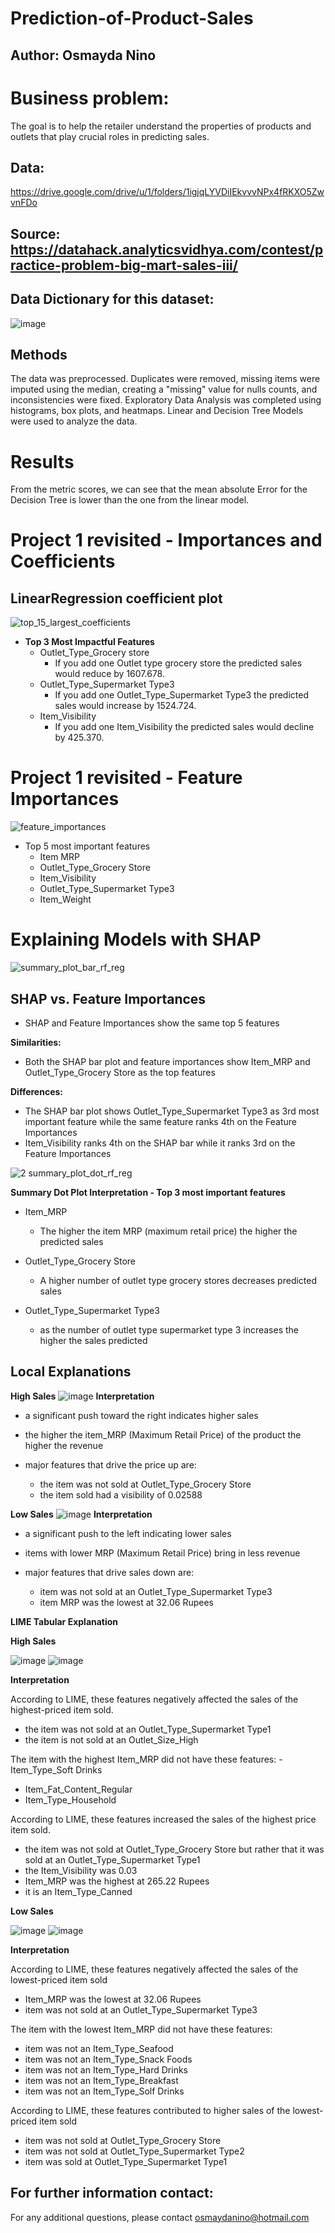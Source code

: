 # Prediction-of-Product-Sales

## Author: Osmayda Nino

# Business problem: 
The goal is to help the retailer understand the properties of products and outlets that play crucial roles in predicting sales.

## Data: 
https://drive.google.com/drive/u/1/folders/1igjqLYVDiIEkvvvNPx4fRKXO5ZwvnFDo
## Source: https://datahack.analyticsvidhya.com/contest/practice-problem-big-mart-sales-iii/

## Data Dictionary for this dataset:
![image](https://github.com/Osmayda/Prediction-of-Product-Sales/assets/129660519/3424c24c-a9be-46af-856d-7f1c11ddfa5d)

## Methods
The data was preprocessed. Duplicates were removed, missing items were imputed using the median, creating a "missing" value for nulls counts, and inconsistencies were fixed. 
Exploratory Data Analysis was completed using histograms, box plots, and heatmaps. 
Linear and Decision Tree Models were used to analyze the data.

# Results
From the metric scores, we can see that the mean absolute Error for the Decision Tree is lower than the one from the linear model. 

# Project 1 revisited - Importances and Coefficients
## LinearRegression coefficient plot
![top_15_largest_coefficients](https://github.com/Osmayda/Prediction-of-Product-Sales/assets/129660519/206fc0db-3bef-49de-b5c0-e3d316f49077)

- **Top 3 Most Impactful Features**
    - Outlet_Type_Grocery store
        - If you add one Outlet type grocery store the predicted sales would reduce by 1607.678.
    - Outlet_Type_Supermarket Type3
        - If you add one Outlet_Type_Supermarket Type3 the predicted sales would increase by 1524.724.
    - Item_Visibility
        - If you add one Item_Visibility the predicted sales would decline by 425.370.
# Project 1 revisited - Feature Importances
![feature_importances](https://github.com/Osmayda/Prediction-of-Product-Sales/assets/129660519/3622c8a5-a0f2-4ca3-83a2-e70294d81fbb)
- Top 5 most important features
    - Item MRP
    - Outlet_Type_Grocery Store
    - Item_Visibility
    - Outlet_Type_Supermarket Type3
    - Item_Weight

# Explaining Models with SHAP
![summary_plot_bar_rf_reg](https://github.com/Osmayda/Prediction-of-Product-Sales/assets/129660519/70d677a2-c7ef-4b25-acf3-92110339c53d)
## SHAP vs. Feature Importances
- SHAP and Feature Importances show the same top 5 features

**Similarities:**
- Both the SHAP bar plot and feature importances show Item_MRP and Outlet_Type_Grocery Store as the top features

**Differences:**
- The SHAP bar plot shows Outlet_Type_Supermarket Type3 as 3rd most important feature while the same feature ranks 4th on the Feature Importances
- Item_Visibility ranks 4th on the SHAP bar while it ranks 3rd on the Feature Importances

![2 summary_plot_dot_rf_reg](https://github.com/Osmayda/Prediction-of-Product-Sales/assets/129660519/50f798b7-bf93-4b11-b8ec-bbe191ceb9af)

**Summary Dot Plot Interpretation - Top 3 most important features**
- Item_MRP
    - The higher the item MRP (maximum retail price) the higher the predicted sales
      
- Outlet_Type_Grocery Store
    - A higher number of outlet type grocery stores decreases predicted sales
      
- Outlet_Type_Supermarket Type3
  
    - as the number of outlet type supermarket type 3 increases the higher the sales predicted

## **Local Explanations**
**High Sales**
![image](https://github.com/Osmayda/Prediction-of-Product-Sales/assets/129660519/7517d1de-97ad-4d41-b57b-b813773ed4d9)
**Interpretation**
- a significant push toward the right indicates higher sales
- the higher the item_MRP (Maximum Retail Price) of the product the higher the revenue

- major features that drive the price up are:
    - the item was not sold at Outlet_Type_Grocery Store
    - the item sold had a visibility of 0.02588


**Low Sales**
![image](https://github.com/Osmayda/Prediction-of-Product-Sales/assets/129660519/f1ede1c8-9d10-415e-a803-c5747f993070)
**Interpretation**
- a significant push to the left indicating lower sales
- items with lower MRP (Maximum Retail Price) bring in less revenue

- major features that drive sales down are: 
    - item was not sold at an Outlet_Type_Supermarket Type3
    - item MRP was the lowest at 32.06 Rupees


**LIME Tabular Explanation**

**High Sales**

![image](https://github.com/Osmayda/Prediction-of-Product-Sales/assets/129660519/49ba61d4-9c3d-4e90-be64-77e5dcf7f981)
![image](https://github.com/Osmayda/Prediction-of-Product-Sales/assets/129660519/bd865f8e-499f-4c16-bd1c-e684712d260c)

**Interpretation**

According to LIME, these features negatively affected the sales of the highest-priced item sold.

   - the item was not sold at an Outlet_Type_Supermarket Type1
   - the item is not sold at an Outlet_Size_High
   
The item with the highest Item_MRP did not have these features: 
    -Item_Type_Soft Drinks
   - Item_Fat_Content_Regular
   - Item_Type_Household
   
According to LIME, these features increased the sales of the highest price item sold.  
   - the item was not sold at Outlet_Type_Grocery Store but rather that it was sold at an Outlet_Type_Supermarket Type1
   - the Item_Visibility was 0.03
   - Item_MRP was the highest at 265.22 Rupees
   - it is an Item_Type_Canned

**Low Sales**

![image](https://github.com/Osmayda/Prediction-of-Product-Sales/assets/129660519/101c9861-915b-4532-978a-e54852c5a306)
![image](https://github.com/Osmayda/Prediction-of-Product-Sales/assets/129660519/7911afb9-7e40-4bb3-b2cb-95e67128841f)

**Interpretation**

According to LIME, these features negatively affected the sales of the lowest-priced item sold
  - Item_MRP was the lowest at 32.06 Rupees
  - item was not sold at an Outlet_Type_Supermarket Type3
        
The item with the lowest Item_MRP did not have these features: 
   - item was not an Item_Type_Seafood
   - item was not an Item_Type_Snack Foods
   - item was not an Item_Type_Hard Drinks
   - item was not an Item_Type_Breakfast
   - item was not an Item_Type_Solf Drinks
        
According to LIME, these features contributed to higher sales of the lowest-priced item sold

   - item was not sold at Outlet_Type_Grocery Store
   - item was not sold at Outlet_Type_Supermarket Type2
   - item was sold at Outlet_Type_Supermarket Type1
        
## For further information contact:
For any additional questions, please contact osmaydanino@hotmail.com
